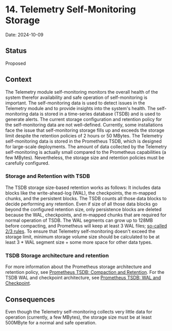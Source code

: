 # 14. Telemetry Self-Monitoring Storage

Date: 2024-10-09

## Status

Proposed

## Context

The Telemetry module self-monitoring monitors the overall health of the system therefor availability and safe operation of self-monitoring is important. The self-monitoring data is used to detect issues in the Telemetry module and to provide insights into the system's health. The self-monitoring data is stored in a time-series database (TSDB) and is used to generate alerts. 
The current storage configuration and retention policy for the self-monitoring data are not well-defined. Currently, some installations face the issue that self-monitoring storage fills up and exceeds the storage limit despite the retention policies of 2 hours or 50 MBytes. 
The Telemetry self-monitoring data is stored in the Prometheus TSDB, which is designed for large-scale deployments. The amount of data collected by the Telemetry self-monitoring is actually small compared to the Prometheus capabilities (a few MBytes). Nevertheless, the storage size and retention policies must be carefully configured.


### Storage and Retention with TSDB

The TSDB storage size-based retention works as follows: It includes data blocks like the write-ahead-log (WAL), the checkpoints, the m-mapped chunks, and the persistent blocks. The TSDB counts all those data blocks to decide performing any retention.
Even if size of all those data blocks go beyond the configured retention size, only persistence blocks are deleted because the WAL, checkpoints, and m-mapped chunks that are required for normal operation of TSDB. The WAL segments can grow up to 128MB before compacting, and Prometheus will keep at least 3 WAL files; [so-called 2/3 rules](https://ganeshvernekar.com/blog/prometheus-tsdb-wal-and-checkpoint/#wal-truncation). To ensure that Telemetry self-monitoring doesn't exceed the storage limit, minimum storage volume size should be calculated to be at least 3 * WAL segment size + some more space for other data types.  

### TSDB Storage architecture and retention

For more information about the Prometheus storage architecture and retention policy, see [Prometheus TSDB: Compaction and Retention](https://ganeshvernekar.com/blog/prometheus-tsdb-compaction-and-retention).
For the TSDB WAL and checkpoint architecture, see [Prometheus TSDB: WAL and Checkpoint](https://ganeshvernekar.com/blog/prometheus-tsdb-wal-and-checkpoint/).


## Consequences

Even though the Telemetry self-monitoring collects very little data for operation (currently, a few MBytes), the storage size must be at least 500MByte for a normal and safe operation.